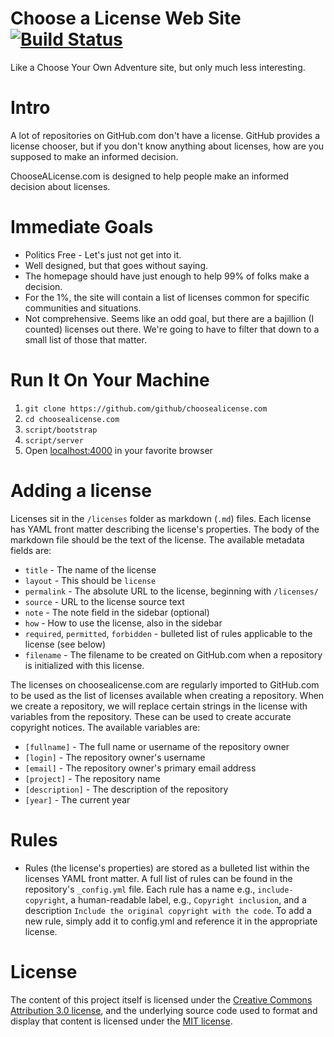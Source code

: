# Choose a License Web Site [![Build Status](https://travis-ci.org/github/choosealicense.com.png?branch=gh-pages)](https://travis-ci.org/github/choosealicense.com)

Like a Choose Your Own Adventure site, but only much less interesting.

# Intro

A lot of repositories on GitHub.com don't have a license. GitHub provides
a license chooser, but if you don't know anything about licenses, how are you 
supposed to make an informed decision.

ChooseALicense.com is designed to help people make an informed decision about 
licenses. 

# Immediate Goals

* Politics Free - Let's just not get into it.
* Well designed, but that goes without saying.
* The homepage should have just enough to help 99% of folks make a decision.
* For the 1%, the site will contain a list of licenses common for specific 
communities and situations.
* Not comprehensive. Seems like an odd goal, but there are a bajillion 
(I counted) licenses out there. We're going to have to filter that down to a 
small list of those that matter.

# Run It On Your Machine

1. `git clone https://github.com/github/choosealicense.com`
2. `cd choosealicense.com`
3. `script/bootstrap`
4. `script/server`
5. Open [localhost:4000](http://localhost:4000) in your favorite browser

# Adding a license

Licenses sit in the `/licenses` folder as markdown (`.md`) files. Each license has YAML front matter describing the license's properties. The body of the markdown file should be the text of the license. The available metadata fields are:

* `title` - The name of the license
* `layout` - This should be `license`
* `permalink` - The absolute URL to the license, beginning with `/licenses/`
* `source` - URL to the license source text
* `note` - The note field in the sidebar (optional)
* `how` - How to use the license, also in the sidebar
* `required`, `permitted`, `forbidden` - bulleted list of rules applicable to the license (see below)
* `filename` - The filename to be created on GitHub.com when a repository is initialized with this license.

The licenses on choosealicense.com are regularly imported to GitHub.com to be used as the list of licenses available when creating a repository. When we create a repository, we will replace certain strings in the license with variables from the repository. These can be used to create accurate copyright notices. The available variables are:

* `[fullname]` - The full name or username of the repository owner
* `[login]` - The repository owner's username
* `[email]` - The repository owner's primary email address
* `[project]` - The repository name
* `[description]` - The description of the repository
* `[year]` - The current year

# Rules 

* Rules (the license's properties) are stored as a bulleted list within the licenses YAML front matter. A full list of rules can be found in the repository's `_config.yml` file. Each rule has a name e.g., `include-copyright`, a human-readable label, e.g., `Copyright inclusion`, and a description `Include the original copyright with the code`. To add a new rule, simply add it to config.yml and reference it in the appropriate license. 

# License

The content of this project itself is licensed under the [Creative Commons Attribution 3.0 license](http://creativecommons.org/licenses/by/3.0/us/deed.en_US), and the underlying source code used to format and display that content is licensed under the [MIT license](http://opensource.org/licenses/mit-license.php). 
